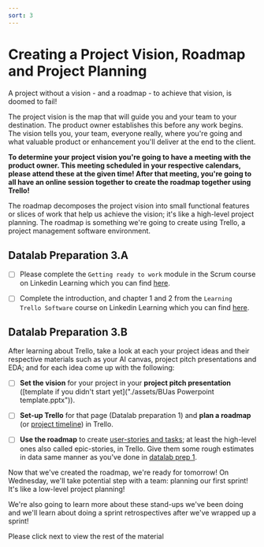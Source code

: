 ```yaml
---
sort: 3
---
```


# Creating a Project Vision, Roadmap and Project Planning

A project without a vision - and a roadmap - to achieve that vision, is
doomed to fail!

The project vision is the map that will guide you and your team to your destination.
The product owner establishes this before any work begins.
The vision tells you, your team, everyone really, where you're going and what
valuable product or enhancement you'll deliver at the end to the client.

**To determine your project vision you're going to have a meeting with the product owner. This meeting scheduled in your respective calendars, please attend these at the given time! After that meeting, you're going to all have an online session together to create the roadmap together using Trello!**

The roadmap decomposes the project vision into small functional features or slices
of work that help us achieve the vision; it's like a high-level project planning. The roadmap is something we're going to create using Trello, a project management software environment.

## Datalab Preparation 3.A
- [ ] Please complete the ```Getting ready to work``` module in the Scrum course on
Linkedin Learning which you can find [here](https://www.linkedin.com/learning/scrum-the-basics).
- [ ] Complete the introduction, and chapter 1 and 2 from the ```Learning Trello Software``` course on
Linkedin Learning which you can find [here](https://www.linkedin.com/learning/trello-essential-training/what-is-trello?autoplay=true&u=36359204). 


## Datalab Preparation 3.B
After learning about Trello, take a look at each your project ideas and their respective materials such as your AI canvas, project pitch presentations and EDA; and for each idea come up with the following:
- [ ] **Set the vision** for your project in your **project pitch presentation** ([template if you didn't start yet]("./assets/BUas Powerpoint template.pptx")).
- [ ] **Set-up Trello** for that page (Datalab preparation 1) and **plan a roadmap** (or [project timeline](https://www.youtube.com/watch?v=HrsQAiMS9G8)) in Trello.
- [ ] **Use the roadmap** to create [user-stories and tasks](https://youtu.be/C9wi7c_nIZI); at least the high-level ones also called epic-stories, in Trello. Give them some rough estimates in data same manner as you've done in [datalab prep 1](https://adsai.buas.nl/Study%20Content/Agile%20Project%20Management/1.The%20scrum%20approach%20to%20project%20success.html#datalab-preparation-1).


Now that we've created the roadmap, we're ready for tomorrow! On Wednesday, we'll take potential step with a team: planning our first sprint! It's like a low-level project planning! 

We're also going to learn more about these stand-ups we've been doing and we'll learn about doing a sprint retrospectives after we've wrapped up a sprint!

Please click next to view the rest of the material
